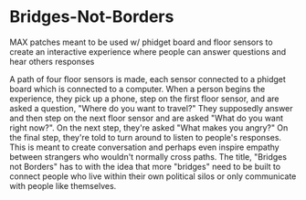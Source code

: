 # Bridges-Not-Borders
MAX patches meant to be used w/ phidget board and floor sensors to create an interactive experience where people can answer questions and hear others responses

A path of four floor sensors is made, each sensor connected to a phidget board which is connected to a computer. When a person begins the experience, they pick up a phone, step on the first floor sensor, and are asked a question, "Where do you want to travel?" They supposedly answer and then step on the next floor sensor and are asked "What do you want right now?". On the next step, they're asked "What makes you angry?" On the final step, they're told to turn around to listen to people's responses. This is meant to create conversation and perhaps even inspire empathy between strangers who wouldn't normally cross paths. The title, "Bridges not Borders" has to with the idea that more "bridges" need to be built to connect people who live within their own political silos or only communicate with people like themselves. 
